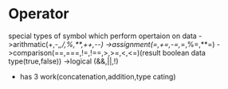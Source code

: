 
Operator
=======================
special types of symbol which perform opertaion on data
->arithmatic(+,-,*,/,%,**,++,--)
->assignment(=,+=,-=,*=,%=,**=)
->comparison(==,===,!=,!==,>,>=,<,<=)(result boolean data type(true,false))
->logical (&&,||,!)



+ has 3 work(concatenation,addition,type cating)